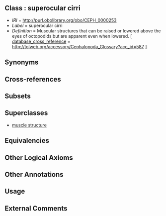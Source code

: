 
## Class : superocular cirri

 * *IRI* = http://purl.obolibrary.org/obo/CEPH_0000253
 * *Label* = superocular cirri
 * *Definition* = Muscular structures that can be raised or lowered above the eyes of octopodids but are apparent even when lowered. [ [database_cross_reference](../../ef/oboInOwl#hasDbXref.md) = http://tolweb.org/accessory/Cephalopoda_Glossary?acc_id=587 ]

## Synonyms


## Cross-references


## Subsets


## Superclasses

 * [muscle structure](../../UBERON/90/UBERON_0005090.md)

## Equivalencies


## Other Logical Axioms


## Other Annotations


## Usage


## External Comments

